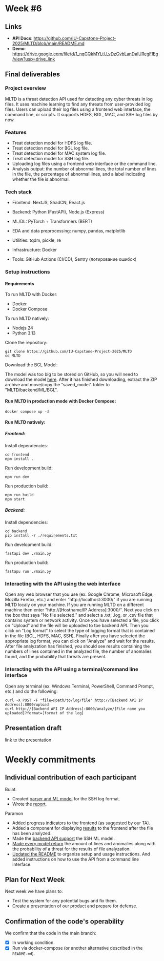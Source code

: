 # **Week #6**

## Links
- **API Docs**: https://github.com/IU-Capstone-Project-2025/MLTD/blob/main/README.md
- **Demo**: https://drive.google.com/file/d/1_nqGQkMYLtU_vDzGvbLanDaIURegFIEg/view?usp=drive_link

## Final deliverables

### Project overview

MLTD is a threat detection API used for detecting any cyber threats in log files. It uses machine learning to find any threats from user-provided log files. Users can upload their log files using a frontend web interface, the command line, or scripts. It supports HDFS, BGL, MAC, and SSH log files by now.

### Features

- Treat detection model for HDFS log file.
- Treat detection model for BGL log file.
- Treat detection model for MAC system log file.
- Treat detection model for SSH log file.
- Uploading log files using a frontend web interface or the command line.
- Analysis output: the number of abnormal lines, the total number of lines in the file, the percentage of abnormal lines, and a label indicating whether the file is abnormal.

### Tech stack

* Frontend: NextJS, ShadCN, React.js

* Backend: Python (FastAPI), Node.js (Express)

* ML/DL: PyTorch + Transformers (BERT)
  
* EDA and data preprocessing: numpy, pandas, matplotlib

* Utilities: tqdm, pickle, re
  
* Infrastructure: Docker

* Tools: GitHub Actions (CI/CD), Sentry (логирование ошибок)

### Setup instructions

#### Requirements
To run MLTD with Docker:
- Docker
- Docker Compose

To run MLTD natively:
- Nodejs 24
- Python 3.13

Clone the repository:
```
git clone https://github.com/IU-Capstone-Project-2025/MLTD
cd MLTD
```

Download the BGL Model:

The model was too big to be stored on GitHub, so you will need to download the model [here](https://drive.google.com/file/d/1miVZN5arMReuDLH0e9Pjmd7SIeJEXdaM/view?usp=sharing). After it has finished downloading, extract the ZIP archive and move/copy the "saved_model" folder to "MLTD/backend/ML/BGL".

#### Run MLTD in production mode with Docker Compose:
```
docker compose up -d
```

#### Run MLTD natively:

##### Frontend:
Install dependencies:
```
cd frontend
npm install .
```

Run development build:
```
npm run dev
```

Run production build:
```
npm run build
npm start
```

##### Backend:
Install dependencies:
```
cd backend
pip install -r ./requirements.txt
```

Run development build:
```
fastapi dev ./main.py
```

Run production build:
```
fastapu run ./main.py
```

### Interacting with the API using the web interface
Open any web browser that you use (ex. Google Chrome, Microsoft Edge, Mozilla Firefox, etc.) and enter "http://localhost:3000/" if you are running MLTD localy on your machine. If you are running MLTD on a different machine then enter "http://[Hostname/IP Address]:3000/". Next you click on the box that saya "No file selected." and select a .txt, .log, or .csv file that contains system or network activity. Once you have selected a file, you click on "Upload" and the file will be uploaded to tbe backend API. Then you click on "Log format" to select the type of logging format that is contained in the file (BGL, HDFS, MAC, SSH). Finally after you have selected the appropriate log format, you can click on "Analyze" and wait for the results. After file analyzation has finished, you should see results containing the numbers of lines contained in the analyzed file, the number of anomalies found, and the probability that threats are present.

### Interacting with the API using a terminal/command line interface
Open any terminal (ex. Windows Terminal, PowerShell, Command Prompt, etc.) and do the following:
```
curl -X POST -F "file=@path/to/log/file" http://[Backend API IP Address]:8000/upload
curl http://[Backend API IP Address]:8000/analyze/[File name you uploaded]?format=[format of the log]
```

## Presentation draft

[link to the presentation](https://docs.google.com/presentation/d/1Wpvt7F_ewtAw89_3wM9kyxg3gsAN_Xc0H7WS-LHt1Q8/edit?usp=sharing)

# Weekly commitments

## Individual contribution of each participant

Bulat:
- Created [parser and ML model](https://github.com/IU-Capstone-Project-2025/MLTD/commit/686ed0db84e0430a69bf5dda3cb56b6e6df29803) for the SSH log format.
- Wrote the [report](https://github.com/PYP2205/MLTD/pull/7/files).

Paramon
- Added [progress indicators](https://github.com/IU-Capstone-Project-2025/MLTD/commit/30125fe57d00ad534affce202d9759f6e91595df) to the frontend (as suggested by our TA).
- Added a component for displaying [results](https://github.com/IU-Capstone-Project-2025/MLTD/commit/30125fe57d00ad534affce202d9759f6e91595df) to the frontend after the file has been analyzed.
- Made the [backend API support](https://github.com/IU-Capstone-Project-2025/MLTD/commit/d8b0a8600bbf82f71000caa6a04f021d50a268d5) the SSH ML model.
- [Made every model return]((https://github.com/IU-Capstone-Project-2025/MLTD/commit/686ed0db84e0430a69bf5dda3cb56b6e6df29803)) the amount of lines and anomalies along with the probability of a threat for the results of file analyzation.
- [Updated the README](https://github.com/IU-Capstone-Project-2025/MLTD/commit/bae5460d12af5e0c467118c503dbd769c43d9999) to organize setup and usage instructions. And added instructions on how to use the API from a command line interface.

## Plan for Next Week

Next week we have plans to:
- Test the system for any potential bugs and fix them.
- Create a presentation of our product and prepare for defense.

## Confirmation of the code's operability

We confirm that the code in the main branch:
- [x] In working condition.
- [x] Run via docker-compose (or another alternative described in the `README.md`).
